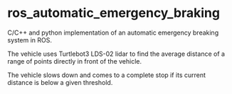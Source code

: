 # ros_automatic_emergency_braking
C/C++ and python implementation of an automatic emergency breaking system in ROS.

The vehicle uses Turtlebot3 LDS-02 lidar to find the average distance of a range of points directly in front of the vehicle.

The vehicle slows down and comes to a complete stop if its current distance is below a given threshold.
